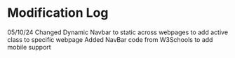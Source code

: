 # Modification Log

05/10/24
Changed Dynamic Navbar to static across webpages to add active class to specific webpage
Added NavBar code from W3Schools to add mobile support
